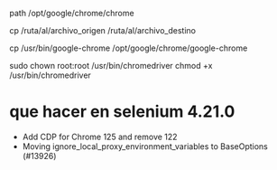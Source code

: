 path /opt/google/chrome/chrome

cp /ruta/al/archivo_origen /ruta/al/archivo_destino

cp /usr/bin/google-chrome /opt/google/chrome/google-chrome

sudo chown root:root /usr/bin/chromedriver
chmod +x /usr/bin/chromedriver

# que hacer en selenium 4.21.0
* Add CDP for Chrome 125 and remove 122
* Moving ignore_local_proxy_environment_variables to BaseOptions (#13926)

